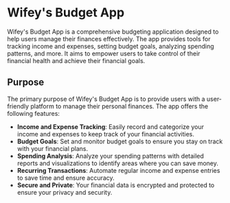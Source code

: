 # Wifey's Budget App

Wifey's Budget App is a comprehensive budgeting application designed to help users manage their finances effectively. The app provides tools for tracking income and expenses, setting budget goals, analyzing spending patterns, and more. It aims to empower users to take control of their financial health and achieve their financial goals.

## Purpose

The primary purpose of Wifey's Budget App is to provide users with a user-friendly platform to manage their personal finances. The app offers the following features:

- **Income and Expense Tracking**: Easily record and categorize your income and expenses to keep track of your financial activities.
- **Budget Goals**: Set and monitor budget goals to ensure you stay on track with your financial plans.
- **Spending Analysis**: Analyze your spending patterns with detailed reports and visualizations to identify areas where you can save money.
- **Recurring Transactions**: Automate regular income and expense entries to save time and ensure accuracy.
- **Secure and Private**: Your financial data is encrypted and protected to ensure your privacy and security.

